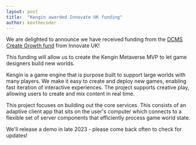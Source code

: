 ```yaml
---
layout: post
title:  "Kengin awarded Innovate UK funding"
author: kevthecoder
---
```

We are delighted to announce we have received funding from the 
[DCMS Create Growth fund][dcms-create-growth] from Innovate UK!

This funding will allow us to create the Kengin Metaverse MVP to let game
designers build new worlds.

Kengin is a game engine that is purpose built to support large worlds with many 
players. We make it easy to create and deploy new games, enabling fast iteration 
of interactive experiences. The project supports creative play, allowing users 
to create and mix content in real time.

This project focuses on building out the core services. This consists of an 
adaptive client app that sits on the user's computer which connects to a 
flexible set of server components that efficiently process game world state.

We'll release a demo in late 2023 - please come back often to check for updates!

[dcms-create-growth]:      https://apply-for-innovation-funding.service.gov.uk/competition/1394/overview/2b029a32-ac25-457d-9f36-786b3ef746bc
